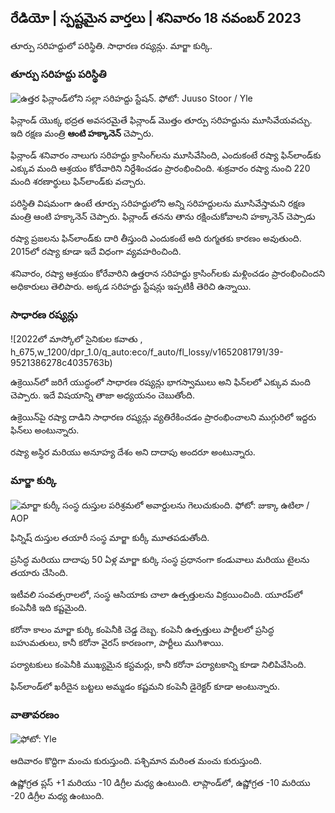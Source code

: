 ## రేడియో \| స్పష్టమైన వార్తలు \| శనివారం 18 నవంబర్ 2023

తూర్పు సరిహద్దులో పరిస్థితి. సాధారణ రష్యన్లు. మార్జా కుర్కి.

### తూర్పు సరిహద్దు పరిస్థితి

![ఉత్తర ఫిన్లాండ్‌లోని సల్లా సరిహద్దు స్టేషన్. ఫోటో: Juuso Stoor / Yle](https://images.cdn.yle.fi/image/upload/c_crop,h_3033,w_5392,x_0,y_144/ar_1.777777777777777777,c_fill,g2_faces/wd_10,wd_01q_auto:eco/f_auto/fl_lossy/v1700230392/39-1202451655773834805e)

ఫిన్లాండ్ యొక్క భద్రత అవసరమైతే ఫిన్లాండ్ మొత్తం తూర్పు సరిహద్దును మూసివేయవచ్చు. ఇది రక్షణ మంత్రి **ఆంటి హక్కానెన్** చెప్పారు.

ఫిన్లాండ్ శనివారం నాలుగు సరిహద్దు క్రాసింగ్‌లను మూసివేసింది, ఎందుకంటే రష్యా ఫిన్‌లాండ్‌కు ఎక్కువ మంది ఆశ్రయం కోరేవారిని నిర్దేశించడం ప్రారంభించింది. శుక్రవారం రష్యా నుంచి 220 మంది శరణార్థులు ఫిన్‌లాండ్‌కు వచ్చారు.

పరిస్థితి విషమంగా ఉంటే తూర్పు సరిహద్దులోని అన్ని సరిహద్దులను మూసివేస్తామని రక్షణ మంత్రి ఆంటి హక్కానెన్ చెప్పారు. ఫిన్లాండ్ తనను తాను రక్షించుకోవాలని హక్కానెన్ చెప్పాడు

రష్యా ప్రజలను ఫిన్‌లాండ్‌కు దారి తీస్తుంది ఎందుకంటే అది రుగ్మతకు కారణం అవుతుంది. 2015లో రష్యా కూడా ఇదే విధంగా వ్యవహరించింది.

శనివారం, రష్యా ఆశ్రయం కోరేవారిని ఉత్తరాన సరిహద్దు క్రాసింగ్‌లకు మళ్లించడం ప్రారంభించిందని అధికారులు తెలిపారు. అక్కడ సరిహద్దు స్టేషన్లు ఇప్పటికీ తెరిచి ఉన్నాయి.

### సాధారణ రష్యన్లు

![2022లో మాస్కోలో సైనికుల కవాతు , h_675,w_1200/dpr_1.0/q_auto:eco/f_auto/fl_lossy/v1652081791/39-9521386278c4035763b)

ఉక్రెయిన్‌లో జరిగే యుద్ధంలో సాధారణ రష్యన్లు భాగస్వాములు అని ఫిన్‌లలో ఎక్కువ మంది చెప్పారు. ఇదే విషయాన్ని తాజా అధ్యయనం చెబుతోంది.

ఉక్రెయిన్‌పై రష్యా దాడిని సాధారణ రష్యన్లు వ్యతిరేకించడం ప్రారంభించాలని ముగ్గురిలో ఇద్దరు ఫిన్‌లు అంటున్నారు.

రష్యా అస్థిర మరియు అనూహ్య దేశం అని దాదాపు అందరూ అంటున్నారు.

### మార్జా కుర్కి

![మార్జా కుర్కీ సంస్థ దుస్తుల పరిశ్రమలో అవార్డులను గెలుచుకుంది. ఫోటో: జుక్కా ఉటిలా / AOP](https://images.cdn.yle.fi/image/upload/c_crop,h_2089,w_3715,x_1,y_0/ar_1.7777777777777777,c_fill,g_faces./d_1201,wh_620,wh_6751q_auto:eco/f_auto/fl_lossy/v1700215518/39-120216565573a69289c3)

ఫిన్నిష్ దుస్తుల తయారీ సంస్థ మార్జా కుర్కీ మూతపడుతోంది.

ప్రసిద్ధ మరియు దాదాపు 50 ఏళ్ల మార్జా కుర్కి సంస్థ ప్రధానంగా కండువాలు మరియు టైలను తయారు చేసింది.

ఇటీవలి సంవత్సరాలలో, సంస్థ ఆసియాకు చాలా ఉత్పత్తులను విక్రయించింది. యూరప్‌లో కంపెనీకి ఇది కష్టమైంది.

కరోనా కాలం మార్జా కుర్కి కంపెనీకి చెడ్డ దెబ్బ. కంపెనీ ఉత్పత్తులు పార్టీలలో ప్రసిద్ధ బహుమతులు, కానీ కరోనా వైరస్ కారణంగా, పార్టీలు ముగిశాయి.

పర్యాటకులు కంపెనీకి ముఖ్యమైన కస్టమర్లు, కానీ కరోనా పర్యాటకాన్ని కూడా నిలిపివేసింది.

ఫిన్‌లాండ్‌లో ఖరీదైన బట్టలు అమ్మడం కష్టమని కంపెనీ డైరెక్టర్ కూడా అంటున్నారు.

### వాతావరణం

![ ఫోటో: Yle](https://images.cdn.yle.fi/image/upload/c_crop,h_1080,w_1919,x_0,y_0/ar_1.777777777777777,c_fill,g_faces,h12670.to:eco/f_auto/fl_lossy/v1700323494/39-12028456558e083321cf)

ఆదివారం కొద్దిగా మంచు కురుస్తుంది. పశ్చిమాన మరింత మంచు కురుస్తుంది.

ఉష్ణోగ్రత ప్లస్ +1 మరియు -10 డిగ్రీల మధ్య ఉంటుంది. లాప్లాండ్‌లో, ఉష్ణోగ్రత -10 మరియు -20 డిగ్రీల మధ్య ఉంటుంది.